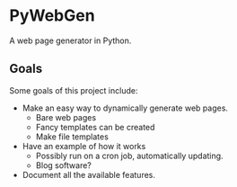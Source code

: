# PyWebGen
A web page generator in Python.

## Goals
Some goals of this project include:
* Make an easy way to dynamically generate web pages.
  * Bare web pages
  * Fancy templates can be created
  * Make file templates
* Have an example of how it works
  * Possibly run on a cron job, automatically updating.
  * Blog software?
* Document all the available features.
